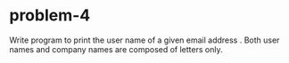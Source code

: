 # problem-4
Write program to print the user name of a given email address . Both user names and company names are composed of letters only.
